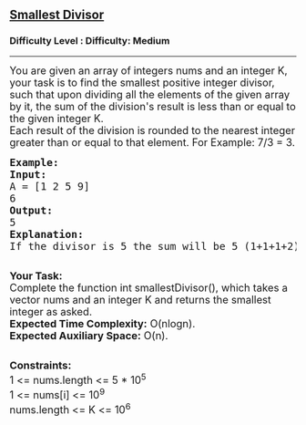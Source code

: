 <h2><a href="https://www.geeksforgeeks.org/problems/smallest-divisor/1">Smallest Divisor</a></h2><h3>Difficulty Level : Difficulty: Medium</h3><hr><div class="problems_problem_content__Xm_eO"><p><span style="font-size: 18px;">You are given an array of integers nums and an integer K, your task is to find the smallest positive integer divisor, such that upon dividing all the elements of the given array by it, the sum of the division's result is less than or equal to the given integer K.<br>Each result of the division is rounded to the nearest integer greater than or equal to that element. For Example: 7/3 = 3.</span></p>
<pre><span style="font-size: 18px;"><strong>Example:</strong>
<strong>Input: </strong>
A = [1 2 5 9]
6
<strong>Output:</strong>
5
<strong>Explanation:</strong>
If the divisor is 5 the sum will be 5 (1+1+1+2), which is less than 6.</span></pre>
<p><br><span style="font-size: 18px;"><strong>Your Task:</strong><br>Complete the function int smallestDivisor(), which takes a vector nums and an integer K and returns the smallest integer as asked.<br><strong>Expected Time Complexity:</strong> O(nlogn).<br><strong>Expected Auxiliary Space:</strong> O(n).</span></p>
<p><br><span style="font-size: 18px;"><strong>Constraints:</strong><br>1 &lt;= nums.length &lt;= 5 * 10<sup>5</sup><br>1 &lt;= nums[i] &lt;= 10<sup>9</sup><br>nums.length &lt;= K &lt;= 10<sup>6</sup></span></p>
<p><br>&nbsp;</p></div>